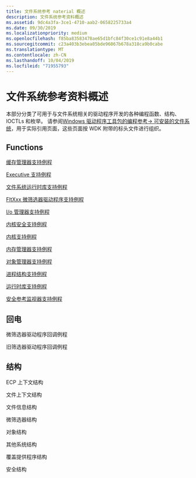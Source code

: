 ```yaml
---
title: 文件系统参考 naterial 概述
description: 文件系统参考资料概述
ms.assetid: 9dc4a3fa-3ce1-4710-aab2-0658225733a4
ms.date: 09/30/2019
ms.localizationpriority: medium
ms.openlocfilehash: f85ba83583478ae65d1bfc84f30ce1c91e8a44b1
ms.sourcegitcommit: c23a403b3ebea05bde96067b678a318ca9b0cabe
ms.translationtype: MT
ms.contentlocale: zh-CN
ms.lasthandoff: 10/04/2019
ms.locfileid: "71955793"
---
```

# <a name="file-system-reference-material-overview"></a>文件系统参考资料概述

本部分分类了可用于与文件系统相关的驱动程序开发的各种编程函数、结构、IOCTLs 和枚举。 请参阅[Windows 驱动程序工具包的编程参考-> 可安装的文件系统](https://docs.microsoft.com/en-us/windows-hardware/drivers/ddi/content/_ifsk/)，用于实际引用页面，这些页面按 WDK 附带的标头文件进行组织。

## <a name="functions"></a>Functions

[缓存管理器支持例程](cache-manager-support-routines.md)

[Executive 支持例程](executive-support-routines.md)

[文件系统运行时库支持例程](file-system-runtime-library-support-routines.md)

[FltXxx 微筛选器驱动程序支持例程](fltxxx-minifilter-support-routines.md)

[I/o 管理器支持例程](i-o-manager-support-routines.md)

[内核安全支持例程](kernel-security-support-routines.md)

[内核支持例程](kernel-support-routines.md)

[内存管理器支持例程](memory-manager-support-routines.md)

[对象管理器支持例程](object-manager-support-routines.md)

[进程结构支持例程](process-structure-support-routines.md)

[运行时库支持例程](runtime-library-support-routines.md)

[安全参考监视器支持例程](security-reference-monitor-support-routines.md)

## <a name="callbacks"></a>回电

微筛选器驱动程序回调例程

旧筛选器驱动程序回调例程

## <a name="structures"></a>结构

ECP 上下文结构

文件上下文结构

文件信息结构

微筛选器结构

对象结构

其他系统结构

覆盖提供程序结构

安全结构
